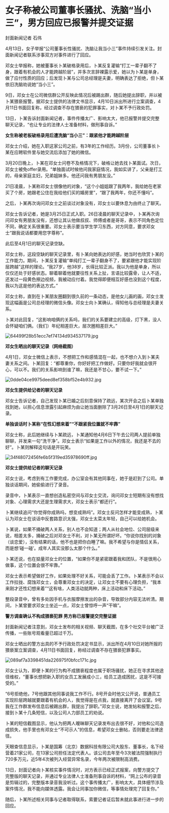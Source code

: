 # 女子称被公司董事长骚扰、洗脑“当小三”，男方回应已报警并提交证据

封面新闻记者 石伟

4月13日，女子举报“公司董事长性骚扰、洗脑让我当小三”事件持续引发关注。封面新闻记者联系涉事双方对事件进行了回应。

邓女士举报称，她被董事长卜某破格录用后，卜某反复灌输“打工一辈子翻不了身，跟着有机会的人才能跨越阶层”，并多次言辞裸露示爱，她以为卜某是单身，做了应付性质的回应；后发现卜某与公司总经理是夫妻，明确表达了拒绝，但卜某依旧洗脑劝说她“当小三”。

9日，邓女士在公司微信群公开反映此情况后被踢出群，随后她提出辞职，并以被卜某猥亵报警。据邓女士提供的法律文书显示，4月10日派出所进行立案调查，4月11日书面回复称，经过调查不存在猥亵的犯罪事实，对卜某不予行政处罚。

13日，卜某告诉封面新闻记者，事件传播太广、影响太大，他已报警并提交完整聊天记录，“也让专业的法律人士准备材料，做刑事自诉。”

**女生称被老板破格录用后遭洗脑“当小三”：跟紧他才能跨越阶层**

邓女士介绍，她在入职这家公司之前，有3年的工作经历。3月份，公司董事长卜某在应聘软件里与她交流后添加了她的微信。

3月20日晚上，卜某在邓女士问卷不及格情况下，破格让她去找卜某面试。次日，邓女士被免offer录用。“单独面试时候他问我家庭情况，我如实讲了，父亲是打工的，母亲家庭主妇，兄弟姐妹多。他还问我有男朋友没。”

21日凌晨，卜某称邓女士很像他的对象，“这个小姐姐跟了我两年，我给她在老家买了个房，她跟老公住在我给他们买的婚房里”，“跟了我两年，你还不懂吗”。

之后，卜某再次询问邓女士之前谈过对象没有，邓女士以要休息为由终止了聊天。

邓女士告诉记者，她是3月25日正式入职。26日凌晨的聊天记录中，卜某再次询问邓女有男朋友没有，还想让其认他做叔叔、师傅或者是哥哥，表示不同角色定位不同，确定关系很重要。邓女士表示要当学生学习东西，对方同意，要求邓女士“跟我说话都要用您字尊称”。

此后至4月1日的聊天记录空缺。

邓女士称，这段空缺的聊天记录里，有卜某向她表达的好感，她当时也欣赏卜某的工作能力。期间，卜某反复灌输“单纯打工一辈子翻身不了，要紧跟他才能实现阶层跨越”这样的理论。“我27岁，他38岁，长得比较正派。我以为他是单身，所以仅仅还处于好感状态。聊着聊着他就要往性关系上扯，言语比较露骨，让人不适，还发过一段黄色擦边视频，我被动应付着。我觉得即便相互好感也没到这个程度，我以为这是他的表达方式。”

邓女士称，直到在卜某朋友圈翻到很久前的一条动态，是他女儿画的画，邓女士发现这幅画是公司总经理的微信头像。邓女士向卜某确认，得知他与总经理是夫妻关系。

卜某对此回复，“这影响咱俩的关系吗，我们的关系要建立的高级，灯下黑，没人会怀疑咱们俩。（我们）年纪相差巨大，层次圈相差巨大。”

![64499f28b51ecc7ef74134d934537179.jpg](https://raw.githubusercontent.com/qqhsx/qqnews_image/main/2024/04/13/女子称被公司董事长骚扰、洗脑“当小三”，男方回应已报警并提交证据/64499f28b51ecc7ef74134d934537179.jpg)

**邓女生晒出的聊天记录（网络截图）**

4月1日，邓女士微信上表示，不想把工作和感情混在一起，也不想介入到卜某夫妻关系之间。卜某回复：“都尊重你，你好好把工作做好。只要你好我就会很开心，可以不。我们的关系影响到谁了嘛，我还是不甘心，要不试一下。”

![0dde04ce9975deed8ef358bf52e4b932.jpg](https://raw.githubusercontent.com/qqhsx/qqnews_image/main/2024/04/13/女子称被公司董事长骚扰、洗脑“当小三”，男方回应已报警并提交证据/0dde04ce9975deed8ef358bf52e4b932.jpg)

**邓女生提供给记者的聊天记录**

邓女士告诉记者，自己发现卜某已婚之后刻意保持了疏远，某次开会之后卜某单独找到她，以担心信息泄露引起麻烦为由让她当面删除了3月26日至4月1日的聊天记录。

**单独谈话时卜某称“在性幻想来着”“不跟紧我位置就不牢靠”**

邓女士称，此后她继续与卜某疏远，卜某通知他4月6日下午去公司两人提前单独聊聊，并发来一句“洗干净”。邓女士表示“如果是工作以外的情况，我还是不去的好”。卜某则解释这句话是开玩笑。

![34f48072456fe6b5f319ed35978690ff.jpg](https://raw.githubusercontent.com/qqhsx/qqnews_image/main/2024/04/13/女子称被公司董事长骚扰、洗脑“当小三”，男方回应已报警并提交证据/34f48072456fe6b5f319ed35978690ff.jpg)

**邓女士提供给记者的聊天记录**

邓女士说，考虑到有工作要完成，办公室会有其他同事在，她于是赶到了公司。单独谈话期间，她偷偷进行了录音。

录音中，卜某表示一直想创造私密空间与邓女士交流，询问邓女士短期有没有想找对象、心理需求大还是生理需求大，邓女士表示“都还行”。

卜某继续追问“你觉得你成熟吗，想变成熟吗”。邓女士反问怎样才能变成熟，卜某认为邓女士在谈话中反套路意识太强，邓女士太菜太年轻，自己可以给她机会。

卜某说，如果不捅破两人关系，别人也不会知道；两人从社会地位、公司层级来说，相差太多，捅破之后对邓女士不利，对卜某无所谓好坏。“你说你找别的对象（谈恋爱），没有结果的话，他不也是把你白睡了嘛。我不希望与你是情侣关系，而是想‘碰一碰’。成年人其实没那么太那个什么。”

卜某还说，也在掂量邓女士的位置，“如果你不是紧密跟着我和团队，不是很用心做事，这个位置会很不牢靠。”

邓女士表示希望做好工作，如果处理不好关系，可能会丢了工作。卜某表示不会以工作拉拢、腐蚀邓女士，会尊重邓女士的决定，让邓女士不要有心理负担，“我本来刚才还性幻想来着”“这有啥，人类活动就两种，床上活动和床下活动。”

整段录音中，曾有多处因手机与衣服摩擦发出的杂音，导致部分内容无法听清。期间，卜某曾要求邓女士坐近一点，邓女士曾惊呼一声“干嘛”。

**警方调查确认不构成猥亵犯罪 男方称已报警提交完整证据**

封面新闻记者注意到，邓女士发布的相关视频、聊天截图，在多个社交平台被广泛传播，一些账号观看量已超过千万。

邓女士晒出的警方出具的不予行政处罚决定书显示，派出所在4月10日对她所报的猥亵案立案调查，4月11日书面回复，称经过调查不存在猥亵犯罪事实。

![089af7a3398451da226975f0bfcc171c.jpg](https://raw.githubusercontent.com/qqhsx/qqnews_image/main/2024/04/13/女子称被公司董事长骚扰、洗脑“当小三”，男方回应已报警并提交证据/089af7a3398451da226975f0bfcc171c.jpg)

邓女士认为，即便卜某的行为构不成猥亵程度也属于职场骚扰，她正在寻求其他途径维权，“董事长想把新入职的女员工发展成小三，给员工造成困扰，这是不可接受的。”

“6号拒绝他，7号他跟其他同事说我工作不行。8号开会时他又公开说，普通员工实现阶层跨越就要跟着有机会的人，我觉得是在点我，就直接离开了会议室。9号我在工作群发布信息后被踢出群，我提出了辞职。”邓女士说，她发帖和报警之后，接到卜某十几条短信，以及公司人力部员工的劝说。

卜某的短信截图显示，他认为把两人暧昧聊天记录发布出去很不好，对他和公司造成损失，他手里也有邓女士“不可示人”的信息，希望邓女士删帖，否则要走法律途径。

天眼查信息显示，卜某是国筹（北京）数据科技有限公司大股东、董事长，名下经营着21家公司，在13家公司担任法定代表人。该公司去年至今3次被法院强制执行720多万元，近5年4次被列入经营异常名录，今年两次被限制高消费。

13日，封面记者向卜某核实事件情况时，对方表示已经正式报案，向警方提交了完整版的聊天记录，并通过专业法律人士准备刑事自诉的材料，“网上公布的录音是剪辑过的，完整版本录音我没听过。这个事传播太广，影响太大，具体细节涉及案件情况，我不能向媒体透露。我会让同事加你微信，等事情处理完了回复你。”

随后，卜某所述相关同事与记者取得联系，索要记者证后暂未就此事进行进一步的回应。

